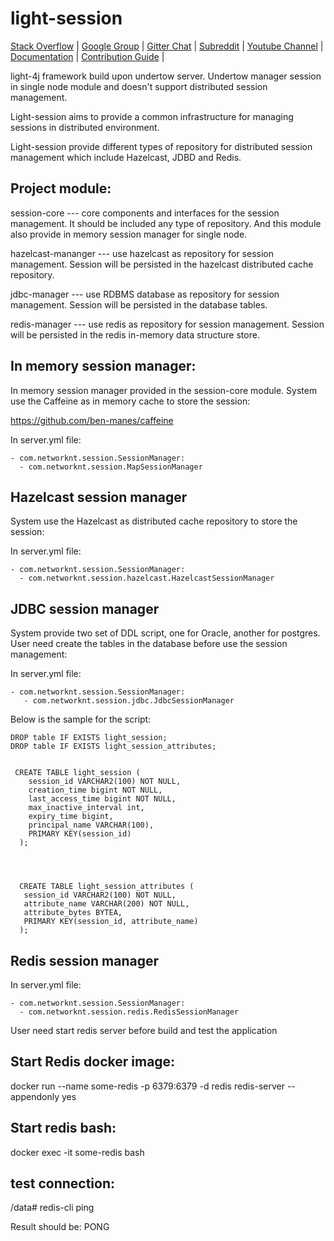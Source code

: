 # light-session

[Stack Overflow](https://stackoverflow.com/questions/tagged/light-4j) |
[Google Group](https://groups.google.com/forum/#!forum/light-4j) |
[Gitter Chat](https://gitter.im/networknt/light-4j) |
[Subreddit](https://www.reddit.com/r/lightapi/) |
[Youtube Channel](https://www.youtube.com/channel/UCHCRMWJVXw8iB7zKxF55Byw) |
[Documentation](https://doc.networknt.com/style/light-session-4j/) |
[Contribution Guide](https://doc.networknt.com/contribute/) |

light-4j framework build upon undertow server. Undertow manager session in single node module and doesn't support distributed session management.

Light-session aims to provide a common infrastructure for managing sessions in distributed environment.

Light-session provide different types of repository for distributed session management which include Hazelcast, JDBD and Redis.

## Project module:

session-core           --- core components and interfaces for the session management. It should be included any type of repository. And this module also provide in memory session manager for single node.


hazelcast-mananger     --- use hazelcast as repository for session management. Session will be persisted in the hazelcast distributed cache repository.

jdbc-manager           --- use RDBMS database as repository for session management. Session will be persisted in the database tables.

redis-manager          --- use redis as repository for session management. Session will be persisted in the redis in-memory data structure store.


## In memory session manager:

In memory session manager provided in the session-core module. System use the Caffeine as in memory cache to store the session:

https://github.com/ben-manes/caffeine

In server.yml file:

```
- com.networknt.session.SessionManager:
  - com.networknt.session.MapSessionManager
```


## Hazelcast session manager

 System use the Hazelcast as distributed cache repository to store the session:

In server.yml file:

```
- com.networknt.session.SessionManager:
  - com.networknt.session.hazelcast.HazelcastSessionManager
```


## JDBC session manager

System provide two set of DDL script, one for Oracle, another for postgres. User need create the tables in the database before use the session management:

In server.yml file:

```
- com.networknt.session.SessionManager:
   - com.networknt.session.jdbc.JdbcSessionManager
```


Below is the sample for the script:

```
DROP table IF EXISTS light_session;
DROP table IF EXISTS light_session_attributes;


 CREATE TABLE light_session (
    session_id VARCHAR2(100) NOT NULL,
    creation_time bigint NOT NULL,
    last_access_time bigint NOT NULL,
    max_inactive_interval int,
    expiry_time bigint,
    principal_name VARCHAR(100),
    PRIMARY KEY(session_id)
  );




  CREATE TABLE light_session_attributes (
   session_id VARCHAR2(100) NOT NULL,
   attribute_name VARCHAR(200) NOT NULL,
   attribute_bytes BYTEA,
   PRIMARY KEY(session_id, attribute_name)
  );
```



## Redis session manager

In server.yml file:

```
- com.networknt.session.SessionManager:
  - com.networknt.session.redis.RedisSessionManager
```

User need start redis server before build and test the application

## Start Redis docker image:

docker run --name some-redis -p 6379:6379 -d redis redis-server --appendonly yes

## Start redis bash:

docker exec -it some-redis bash

## test connection:

/data# redis-cli ping

Result should be: PONG

